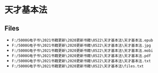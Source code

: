 # 天才基本法

## Files

- `F:/5000G电子书\2021书籍更新\2020更新书籍\0522\天才基本法\天才基本法.epub`
- `F:/5000G电子书\2021书籍更新\2020更新书籍\0522\天才基本法\天才基本法.jpg`
- `F:/5000G电子书\2021书籍更新\2020更新书籍\0522\天才基本法\天才基本法.mobi`
- `F:/5000G电子书\2021书籍更新\2020更新书籍\0522\天才基本法\天才基本法.pdf`
- `F:/5000G电子书\2021书籍更新\2020更新书籍\0522\天才基本法\天才基本法.txt`
- `F:/5000G电子书\2021书籍更新\2020更新书籍\0522\天才基本法\files.txt`

